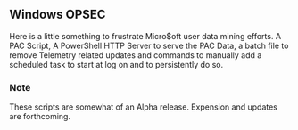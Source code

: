 ## Windows OPSEC 

Here is a little something to frustrate Micro$oft user data mining efforts. 
A PAC Script, A PowerShell HTTP Server to serve the PAC Data, a batch file to remove Telemetry related updates 
and commands to manually add a scheduled task to start at log on and to persistently do so.

### Note
These scripts are somewhat of an Alpha release. Expension and updates are forthcoming.
